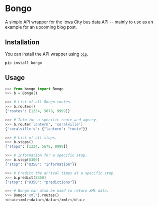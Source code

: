 Bongo
=====

A simple API wrapper for the [Iowa City bus data
API](http://www.ebongo.org/api/) -- mainly to use as an example for an
upcoming blog post.


Installation
------------

You can install the API wrapper using [`pip`](http://pypi.python.org/pypi/pip).

    pip install bongo


Usage
-----

```python
>>> from bongo import Bongo
>>> b = Bongo()

>>> # List of all Bongo routes.
>>> b.routes()
{"routes": [1234, 5678, 9999]}

>>> # Info for a specific route and agency.
>>> b.route('lantern', 'coralville')
{"coralville's": {"lantern": "route"}}

>>> # List of all stops.
>>> b.stops()
{"stops": [1234, 5678, 9999]}

>>> # Information for a specific stop.
>>> b.stop(8350)
{"stop": {"8350": "information"}}

>>> # Predict the arrival times at a specific stop.
>>> b.predict(8350)
{"stop": {"8350": "predictions"}}

>>> # Bongo can also be used to return XML data.
>>> Bongo('xml').routes()
<ohai><xml><data></data></xml></ohai>
```

